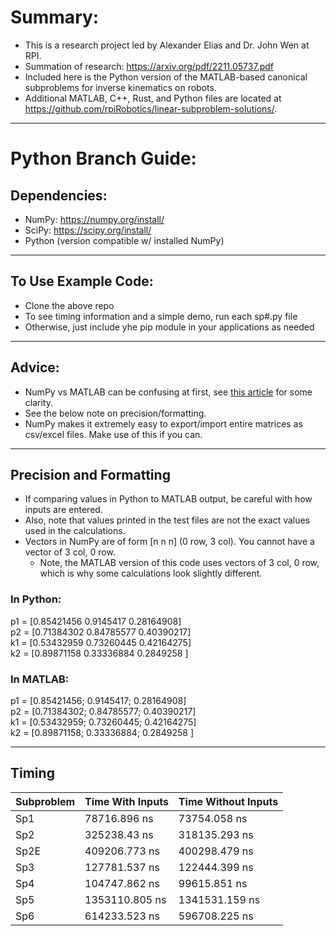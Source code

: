 # Summary:
- This is a research project led by Alexander Elias and Dr. John Wen at RPI.
- Summation of research: https://arxiv.org/pdf/2211.05737.pdf
- Included here is the Python version of the MATLAB-based canonical subproblems for inverse kinematics on robots.
- Additional MATLAB, C++, Rust, and Python files are located at https://github.com/rpiRobotics/linear-subproblem-solutions/.
---
# Python Branch Guide:
## Dependencies:
- NumPy: https://numpy.org/install/
- SciPy: https://scipy.org/install/
- Python (version compatible w/ installed NumPy)
---
## To Use Example Code:
- Clone the above repo
- To see timing information and a simple demo, run each sp#.py file
- Otherwise, just include yhe pip module in your applications as needed
---
## Advice:
- NumPy vs MATLAB can be confusing at first, see [this article](https://numpy.org/doc/stable/user/numpy-for-matlab-users.html) for some clarity.
- See the below note on precision/formatting.
- NumPy makes it extremely easy to export/import entire matrices as csv/excel files.  Make use of this if you can.
---
## Precision and Formatting
- If comparing values in Python to MATLAB output, be careful with how inputs are entered.
- Also, note that values printed in the test files are not the exact values used in the calculations.
- Vectors in NumPy are of form [n n n] (0 row, 3 col).  You cannot have a vector of 3 col, 0 row.
  - Note, the MATLAB version of this code uses vectors of 3 col, 0 row, which is why some calculations look slightly different.
### In Python:
   p1 = [0.85421456 0.9145417  0.28164908]\
   p2 = [0.71384302 0.84785577 0.40390217]\
   k1 = [0.53432959 0.73260445 0.42164275]\
   k2 = [0.89871158 0.33336884 0.2849258 ]
### In MATLAB:
   p1 = [0.85421456; 0.9145417;  0.28164908]\
   p2 = [0.71384302; 0.84785577; 0.40390217]\
   k1 = [0.53432959; 0.73260445; 0.42164275]\
   k2 = [0.89871158; 0.33336884; 0.2849258 ]

---
## Timing
| Subproblem    | Time With Inputs | Time Without Inputs  |
| ------------- | ---------------  | ------------------   |
| Sp1           | 78716.896 ns     | 73754.058 ns         |
| Sp2           | 325238.43 ns     | 318135.293 ns        |
| Sp2E          | 409206.773 ns    | 400298.479 ns        |
| Sp3           | 127781.537 ns    | 122444.399 ns        |
| Sp4           | 104747.862 ns    | 99615.851 ns         |
| Sp5           | 1353110.805 ns   | 1341531.159 ns       |
| Sp6           | 614233.523 ns    | 596708.225 ns        |